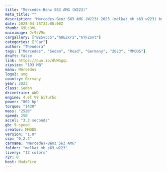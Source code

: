 ```yaml
---
title: "Mercedes-Benz S63 AMG (W223)"
meta_title: ""
description: "Mercedes-Benz S63 AMG (W223) 2023 (melkat_mb_s63_w223) by MMODS"
date: 2025-04-25T22:00:00Z
thumb: X9LcDVL
mainimage: Jr9sV9m
cargallery: ["BE5vcc5","h0EZxr1","6YFZont"]
categories: ["Car"]
author: "Theodora"
tags: ["Mercedes", "Sedan", "Road", "Germany", "2023", "MMODS"]
draft: false
link: https://ouo.io/dUWGgqL
zipsize: "193 MB"
manu: Mercedes
logo2: amg
country: Germany
year: 2023
class: Sedan
drivetrain: AWD
engine: 4.0l V8 biTurbo
power: "802 hp"
torque: "1430"
mass: "2520"
speed: 250
accel: "3.3 seconds"
gb: 9-speed
creator: MMODS
version: "1.0"
csp: "0.2.4"
carname: "Mercedes-Benz S63 AMG"
folder: "melkat_mb_s63_w223"
livery: "13 colors"
r2r: 0
host: ModsFire
---
```

